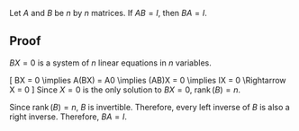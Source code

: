 Let $A$ and $B$ be $n$ by $n$ matrices.
If $AB = I$, then $BA = I$.

## Proof

$BX = 0$ is a system of $n$ linear equations in $n$ variables.

\[ BX = 0 \implies A(BX) = A0 \implies (AB)X = 0 \implies IX = 0 \Rightarrow X = 0 \]
Since $X = 0$ is the only solution to $BX = 0$,
$\operatorname{rank}(B) = n$.

Since $\operatorname{rank}(B) = n$, $B$ is invertible.
Therefore, every left inverse of $B$ is also a right inverse.
Therefore, $BA = I$.
